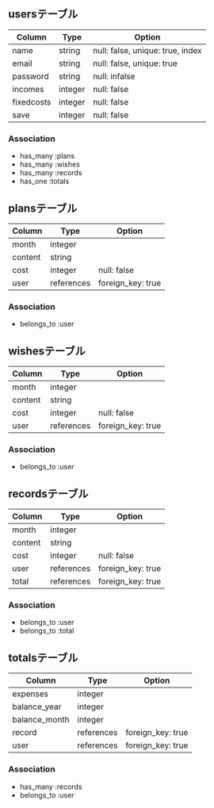 ## usersテーブル

|Column|Type|Option|
|------|----|------|
|name|string|null: false, unique: true, index|
|email|string|null: false, unique: true|
|password|string|null: infalse|
|incomes|integer|null: false|
|fixedcosts|integer|null: false|
|save|integer|null: false|

### Association
- has_many :plans
- has_many :wishes
- has_many :records
- has_one :totals


## plansテーブル

|Column|Type|Option|
|------|----|------|
|month|integer||
|content|string||
|cost|integer|null: false|
|user|references|foreign_key: true|

### Association
- belongs_to :user


## wishesテーブル

|Column|Type|Option|
|------|----|------|
|month|integer||
|content|string||
|cost|integer|null: false|
|user|references|foreign_key: true|

### Association
- belongs_to :user


## recordsテーブル

|Column|Type|Option|
|------|----|------|
|month|integer||
|content|string||
|cost|integer|null: false|
|user|references|foreign_key: true|
|total|references|foreign_key: true|

### Association
- belongs_to :user
- belongs_to :total


## totalsテーブル

|Column|Type|Option|
|------|----|------|
|expenses|integer||
|balance_year|integer||
|balance_month|integer||
|record|references|foreign_key: true|
|user|references|foreign_key: true|

### Association
- has_many :records
- belongs_to :user
